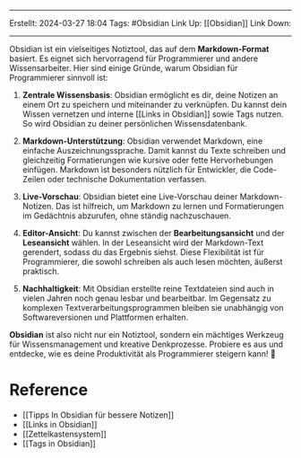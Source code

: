 
--- 
Erstellt: 2024-03-27    18:04 
Tags: #Obsidian 
Link Up: [[Obsidian]]
Link Down:

--- 

Obsidian  ist ein vielseitiges Notiztool, das auf dem **Markdown-Format** basiert. Es eignet sich hervorragend für Programmierer und andere Wissensarbeiter. Hier sind einige Gründe, warum Obsidian für Programmierer sinnvoll ist:

1. **Zentrale Wissensbasis**: Obsidian ermöglicht es dir, deine Notizen an einem Ort zu speichern und miteinander zu verknüpfen. Du kannst dein Wissen vernetzen und interne [[Links in Obsidian]] sowie Tags nutzen. So wird Obsidian zu deiner persönlichen Wissensdatenbank.

2. **Markdown-Unterstützung**: Obsidian verwendet Markdown, eine einfache Auszeichnungssprache. Damit kannst du Texte schreiben und gleichzeitig Formatierungen wie kursive oder fette Hervorhebungen einfügen. Markdown ist besonders nützlich für Entwickler, die Code-Zeilen oder technische Dokumentation verfassen.

3. **Live-Vorschau**: Obsidian bietet eine Live-Vorschau deiner Markdown-Notizen. Das ist hilfreich, um Markdown zu lernen und Formatierungen im Gedächtnis abzurufen, ohne ständig nachzuschauen.

4. **Editor-Ansicht**: Du kannst zwischen der **Bearbeitungsansicht** und der **Leseansicht** wählen. In der Leseansicht wird der Markdown-Text gerendert, sodass du das Ergebnis siehst. Diese Flexibilität ist für Programmierer, die sowohl schreiben als auch lesen möchten, äußerst praktisch.

5. **Nachhaltigkeit**: Mit Obsidian erstellte reine Textdateien sind auch in vielen Jahren noch genau lesbar und bearbeitbar. Im Gegensatz zu komplexen Textverarbeitungsprogrammen bleiben sie unabhängig von Softwareversionen und Plattformen erhalten.

**Obsidian** ist also nicht nur ein Notiztool, sondern ein mächtiges Werkzeug für Wissensmanagement und kreative Denkprozesse. Probiere es aus und entdecke, wie es deine Produktivität als Programmierer steigern kann! 🚀


# Reference
- [[Tipps In Obsidian für bessere Notizen]]
- [[Links in Obsidian]]
- [[Zettelkastensystem]]
- [[Tags in Obsidian]]




